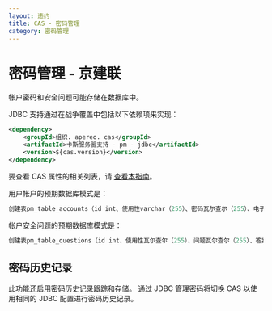 ```yaml
---
layout: 违约
title: CAS - 密码管理
category: 密码管理
---
```


# 密码管理 - 京建联

帐户密码和安全问题可能存储在数据库中。

JDBC 支持通过在战争覆盖中包括以下依赖项来实现：

```xml
<dependency>
    <groupId>组织. apereo. cas</groupId>
    <artifactId>卡斯服务器支持 - pm - jdbc</artifactId>
    <version>${cas.version}</version>
</dependency>
```

要查看 CAS 属性的相关列表，请 [查看本指南](../configuration/Configuration-Properties.html#jdbc-password-management)。

用户帐户的预期数据库模式是：

```sql
创建表pm_table_accounts（id int、使用性varchar（255）、密码瓦尔查尔（255）、电子邮件瓦尔查尔（255）、电话瓦查尔（255））：
```

帐户安全问题的预期数据库模式是：

```sql
创建表pm_table_questions（id int、使用性瓦尔查尔（255）、问题瓦尔查尔（255）、答案瓦尔查尔（255））：
```

## 密码历史记录

此功能还启用密码历史记录跟踪和存储。 通过 JDBC 管理密码将切换 CAS 以使用相同的 JDBC 配置进行密码历史记录。
